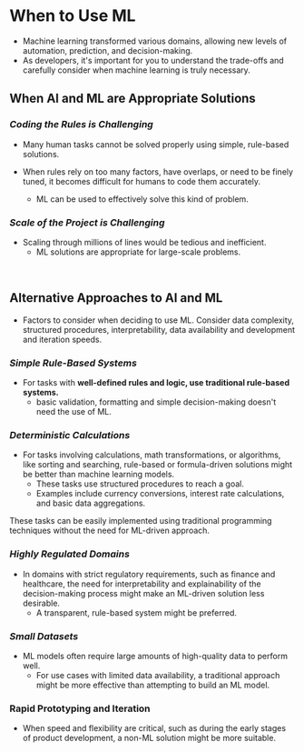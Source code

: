 # When to Use ML
- Machine learning transformed various domains, allowing new levels of automation, prediction, and decision-making.
- As developers, it's important for you to understand the trade-offs and carefully consider when machine learning is 
truly necessary.

## When AI and ML are Appropriate Solutions

### _Coding the Rules is Challenging_
- Many human tasks cannot be solved properly using simple, rule-based solutions.

- When rules rely on too many factors, have overlaps, or need to be finely tuned, it becomes difficult for humans to code 
    them accurately. 
    - ML can be used to effectively solve this kind of problem.

### _Scale of the Project is Challenging_
- Scaling through millions of lines would be tedious and inefficient.
    - ML solutions are appropriate for large-scale problems.

<br>

## Alternative Approaches to AI and ML
- Factors to consider when deciding to use ML. Consider data complexity, structured procedures, interpretability, data
availability and development and iteration speeds.

### _Simple Rule-Based Systems_
- For tasks with **well-defined rules and logic, use traditional rule-based systems.**
    - basic validation, formatting and simple decision-making doesn't need the use of ML.

### _Deterministic Calculations_
- For tasks involving calculations, math transformations, or algorithms, like sorting and searching, rule-based or formula-driven 
solutions might be better than machine learning models.
    - These tasks use structured procedures to reach a goal. 
    - Examples include currency conversions, interest rate calculations, and basic data aggregations. 

These tasks can be easily implemented using traditional programming techniques without the need for ML-driven approach.

### _Highly Regulated Domains_
- In domains with strict regulatory requirements, such as finance and healthcare, the need for interpretability and explainability 
of the decision-making process might make an ML-driven solution less desirable. 
    - A transparent, rule-based system might be preferred.

### _Small Datasets_
- ML models often require large amounts of high-quality data to perform well. 
    - For use cases with limited data availability, a traditional approach might be more effective than attempting to build 
    an ML model.

### Rapid Prototyping and Iteration
- When speed and flexibility are critical, such as during the early stages of product development, a non-ML solution 
might be more suitable.